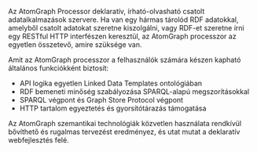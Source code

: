Az AtomGraph Processor deklaratív, írható-olvasható csatolt adatalkalmazások szervere. Ha van egy hármas tárolód RDF adatokkal, amelyből csatolt adatokat szeretne kiszolgálni, vagy RDF-et szeretne írni egy RESTful HTTP interfészen keresztül, az AtomGraph processzor az egyetlen összetevő, amire szüksége van.

Amit az AtomGraph processzor a felhasználók számára készen kapható általános funkciókként biztosít:

- API logika egyetlen Linked Data Templates ontológiában
- RDF bemeneti minőség szabályozása SPARQL-alapú megszorításokkal
- SPARQL végpont és Graph Store Protocol végpont
- HTTP tartalom egyeztetés és gyorsítótárazás támogatása

Az AtomGraph szemantikai technológiák közvetlen használata rendkívül bővíthető és rugalmas tervezést eredményez, és utat mutat a deklaratív webfejlesztés felé. 
